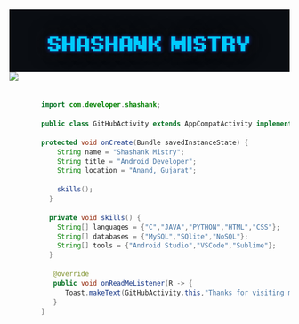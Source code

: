 <div style="display:flex;">
<img alt="App image" src="GIF/name1.gif" width="100%">
</div>


<img src="https://github.com/vimalverma558/vimalverma558/blob/v2/img/hello.gif" width="20%">

```java
        
        import com.developer.shashank;

        public class GitHubActivity extends AppCompatActivity implements shashank.OnReadMeListener {

        protected void onCreate(Bundle savedInstanceState) {
            String name = "Shashank Mistry";
            String title = "Android Developer";
            String location = "Anand, Gujarat";

            skills();
          }

          private void skills() {
            String[] languages = {"C","JAVA","PYTHON","HTML","CSS"};
            String[] databases = {"MySQL","SQlite","NoSQL"};
            String[] tools = {"Android Studio","VSCode","Sublime"};
          }

           @override
           public void onReadMeListener(R -> {
              Toast.makeText(GitHubActivity.this,"Thanks for visiting my github",Toast.LENGTH_LONG).show();
           }
        }
```

